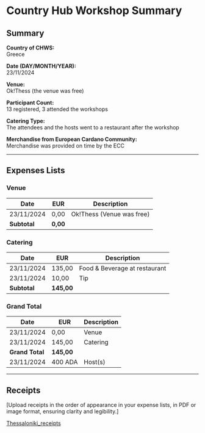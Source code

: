 # Country Hub Workshop Summary


## Summary  


**Country of CHWS:**  
Greece  


**Date (DAY/MONTH/YEAR):**  
23/11/2024  


**Venue:**  
Ok!Thess (the venue was free)  


**Participant Count:**  
13 registered, 3 attended the workshops  


**Catering Type:**  
The attendees and the hosts went to a restaurant after the workshop  


**Merchandise from European Cardano Community:**  
Merchandise was provided on time by the ECC  


---


## Expenses Lists  


### Venue  
| Date         | EUR   | Description                          |  
|--------------|-------|--------------------------------------|  
| 23/11/2024   | 0,00  | Ok!Thess (Venue was free)            |  
| **Subtotal** | **0,00** |                                      |  


### Catering  
| Date         | EUR   | Description                          |  
|--------------|-------|--------------------------------------|  
| 23/11/2024   | 135,00| Food & Beverage at restaurant        |  
| 23/11/2024   | 10,00 | Tip                                  |  
| **Subtotal** | **145,00** |                                  |  


### Grand Total  
| Date         | EUR   | Description                          |  
|--------------|-------|--------------------------------------|  
| 23/11/2024   | 0,00  | Venue                                |  
| 23/11/2024   | 145,00| Catering                             |  
| **Grand Total** | **145,00** |                              |  
| 23/11/2024   | 400 ADA | Host(s)                             |  


---


## Receipts  


[Upload receipts in the order of appearance in your expense lists, in PDF or image format, ensuring clarity and legibility.]

[Thessaloniki_receipts](./Thessaloniki_receipts.pdf)
